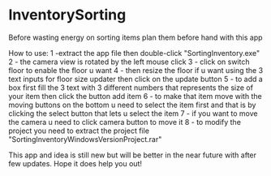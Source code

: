 # InventorySorting
Before wasting energy on sorting items plan them before hand with this app



How to use:
1 -extract the app file then double-click "SortingInventory.exe"
2 - the camera view is rotated by the left mouse click
3 - click on switch floor to enable the floor u want
4 - then resize the floor if u want using the 3 text inputs for floor size updater then click on the update button
5 - to add a box first fill the 3 text with 3 different numbers that represents the size of your item then click the button add item
6 - to make that item move with the moving buttons on the bottom u need to select the item first and that is by clicking the select button that lets u select the item
7 - if you want to move the camera u need to click camera button to move it
8 - to modify the project you need to extract the project file "SortingInventoryWindowsVersionProject.rar"




This app and idea is still new but will be better in the near future with after few updates.
Hope it does help you out!
